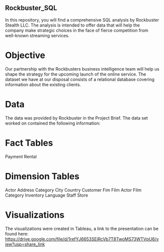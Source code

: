 ## Rockbuster_SQL
In this repository, you will find a comprehensive SQL analysis by Rockbuster Stealth LLC. The analysis is intended to offer data that will help the company make strategic choices in the face of fierce competition from well-known streaming services. 
# Objective
Our partnership with the Rockbusters business intelligence team will help us shape the strategy for the upcoming launch of the online service. The dataset we have at our disposal consists of a relational database covering information about the existing clients.
# Data
The data was provided by Rockbuster in the Project Brief. The data set worked on contained the following information:
# Fact Tables
Payment
Rental
# Dimension Tables
Actor
Address
Category
City
Country
Customer
Fim
Film Actor
Film Category
Inventory
Language
Staff
Store
# Visualizations
The visualizations were created in Tableau, a link to the presentation can be found here: https://drive.google.com/file/d/1refYJ6653SEjRcVb7T8TwoMS73WTVpU6/view?usp=share_link
